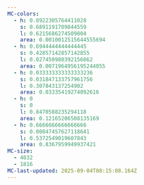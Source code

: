 ```yaml
---
MC-colors:
  - h: 0.8922305764411028
    s: 0.6891191709844559
    l: 0.6215686274509804
    area: 0.0010012515644555694
  - h: 0.6944444444444445
    s: 0.42857142857142855
    l: 0.027450980392156862
    area: 0.0071964956195244055
  - h: 0.033333333333333236
    s: 0.031847133757961756
    l: 0.307843137254902
    area: 0.03335419274092616
  - h: 0
    s: 0
    l: 0.8470588235294118
    area: 0.12165206508135169
  - h: 0.6666666666666666
    s: 0.00847457627118641
    l: 0.5372549019607843
    area: 0.8367959949937421
MC-size:
  - 4032
  - 1816
MC-last-updated: 2025-09-04T08:15:08.164Z
---
```

